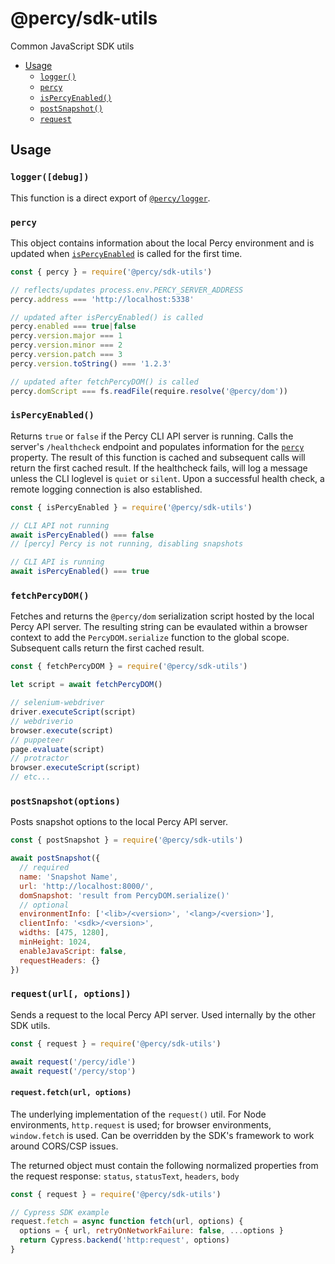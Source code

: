 # @percy/sdk-utils

Common JavaScript SDK utils

- [Usage](#usage)
  - [`logger()`](#loggerdebug)
  - [`percy`](#percy)
  - [`isPercyEnabled()`](#ispercyenabled)
  - [`postSnapshot()`](#postsnapshot)
  - [`request`](#requesturl-options)

## Usage

### `logger([debug])`

This function is a direct export of [`@percy/logger`](./packages/logger).

### `percy`

This object contains information about the local Percy environment and is updated when
[`isPercyEnabled`](#ispercyenabled) is called for the first time.

``` js
const { percy } = require('@percy/sdk-utils')

// reflects/updates process.env.PERCY_SERVER_ADDRESS
percy.address === 'http://localhost:5338'

// updated after isPercyEnabled() is called
percy.enabled === true|false
percy.version.major === 1
percy.version.minor === 2
percy.version.patch === 3
percy.version.toString() === '1.2.3'

// updated after fetchPercyDOM() is called
percy.domScript === fs.readFile(require.resolve('@percy/dom'))
```

### `isPercyEnabled()`

Returns `true` or `false` if the Percy CLI API server is running. Calls the server's `/healthcheck`
endpoint and populates information for the [`percy`](#percy) property. The result of this function
is cached and subsequent calls will return the first cached result. If the healthcheck fails, will
log a message unless the CLI loglevel is `quiet` or `silent`. Upon a successful health check, a
remote logging connection is also established.

``` js
const { isPercyEnabled } = require('@percy/sdk-utils')

// CLI API not running
await isPercyEnabled() === false
// [percy] Percy is not running, disabling snapshots

// CLI API is running
await isPercyEnabled() === true
```

### `fetchPercyDOM()`

Fetches and returns the `@percy/dom` serialization script hosted by the local Percy API server. The
resulting string can be evaulated within a browser context to add the `PercyDOM.serialize` function
to the global scope. Subsequent calls return the first cached result.

``` js
const { fetchPercyDOM } = require('@percy/sdk-utils')

let script = await fetchPercyDOM()

// selenium-webdriver
driver.executeScript(script)
// webdriverio
browser.execute(script)
// puppeteer
page.evaluate(script)
// protractor
browser.executeScript(script)
// etc...
```

### `postSnapshot(options)`

Posts snapshot options to the local Percy API server.

``` js
const { postSnapshot } = require('@percy/sdk-utils')

await postSnapshot({
  // required
  name: 'Snapshot Name',
  url: 'http://localhost:8000/',
  domSnapshot: 'result from PercyDOM.serialize()'
  // optional
  environmentInfo: ['<lib>/<version>', '<lang>/<version>'],
  clientInfo: '<sdk>/<version>',
  widths: [475, 1280],
  minHeight: 1024,
  enableJavaScript: false,
  requestHeaders: {}
})
```

### `request(url[, options])`

Sends a request to the local Percy API server. Used internally by the other SDK utils.

``` js
const { request } = require('@percy/sdk-utils')

await request('/percy/idle')
await request('/percy/stop')
```

#### `request.fetch(url, options)`

The underlying implementation of the `request()` util. For Node environments, `http.request` is
used; for browser environments, `window.fetch` is used. Can be overridden by the SDK's framework to
work around CORS/CSP issues.

The returned object must contain the following normalized properties from the request response:
`status`, `statusText`, `headers`, `body`

``` js
const { request } = require('@percy/sdk-utils')

// Cypress SDK example
request.fetch = async function fetch(url, options) {
  options = { url, retryOnNetworkFailure: false, ...options }
  return Cypress.backend('http:request', options)
}
```
